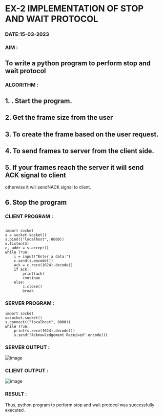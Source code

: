 # EX-2 IMPLEMENTATION OF STOP AND WAIT PROTOCOL

### DATE:15-03-2023

### AIM :

## To write a python program to perform stop and wait protocol

### ALGORITHM :

## 1. . Start the program.
## 2. Get the frame size from the user
## 3. To create the frame based on the user request.
## 4. To send frames to server from the client side.
## 5. If your frames reach the server it will send ACK signal to client
otherwise it will sendNACK signal to client.

## 6. Stop the program

### CLIENT PROGRAM :
```

import socket
s = socket.socket()
s.bind(("localhost", 8000))
s.listen(5)
c, addr = s.accept()
while True:
    i = input("Enter a data:")
    c.send(i.encode())
    ack = c.recv(1024).decode()
    if ack:
        print(ack)
        continue
    else:
        c.close()
        break
```
### SERVER PROGRAM :
```
import socket
s=socket.socket()
s.connect(("localhost", 8000))
while True:
    print(s.recv(1024).decode()) 
    s.send("Acknowledgement Received".encode())
```
### SERVER OUTPUT :
![image](https://github.com/tsanjaithirumal/EX-2/assets/119393916/395fa2e2-9e89-49ac-ada5-da45a69bd4f7)
### CLIENT OUTPUT :
![image](https://github.com/tsanjaithirumal/EX-2/assets/119393916/9dbc48c9-2207-4bc9-9d2f-879541bf648d)


### RESULT :
Thus, python program to perform stop and wait protocol was successfully executed.




